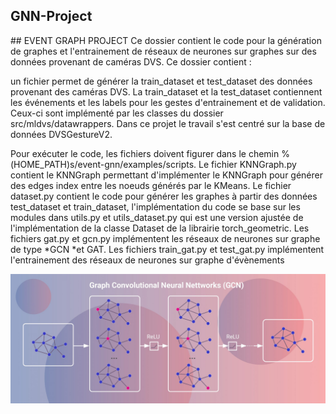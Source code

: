 ## GNN-Project


## EVENT GRAPH PROJECT
Ce dossier contient le code pour la génération de graphes et l'entrainement de réseaux de neurones sur graphes sur des données provenant de caméras DVS. Ce dossier contient :

un fichier permet de générer la train_dataset et test_dataset des données provenant des caméras DVS. La train_dataset et la test_dataset contiennent les événements et les labels pour les gestes d'entrainement et de validation. Ceux-ci sont implémenté par les classes du dossier src/mldvs/datawrappers. Dans ce projet le travail s'est centré sur la base de données DVSGestureV2.

Pour exécuter le code, les fichiers doivent figurer dans le chemin %(HOME_PATH)s/event-gnn/examples/scripts. Le fichier KNNGraph.py contient le KNNGraph permettant d'implémenter le KNNGraph pour générer des edges index entre les noeuds générés par le KMeans. Le fichier dataset.py contient le code pour générer les graphes à partir des données test_dataset et train_dataset, l'implémentation du code se base sur les modules dans utils.py et utils_dataset.py qui est une version ajustée de l'implémentation de la classe Dataset de la librairie torch_geometric. Les fichiers gat.py et gcn.py implémentent les réseaux de neurones sur graphe de type *GCN *et GAT. Les fichiers train_gat.py et test_gat.py implémentent l'entrainement des réseaux de neurones sur graphe d'évènements


![alt text](https://github.com/jkaf-kafacK/GNN-Project/blob/main/projetGNN/GNN-03-scaled.jpg?raw=true)
